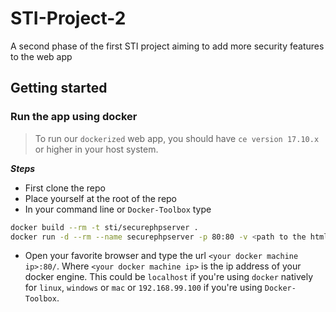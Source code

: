 # STI-Project-2
A second phase of the first STI project aiming to add  more security features to the web app

## Getting started
### Run the app using docker
> To run our `dockerized` web app, you should have `ce version 17.10.x` or higher in your host system.

***Steps***

-	First clone the repo
-	Place yourself at the root of the repo
-	In your command line or `Docker-Toolbox` type 

```bash
docker build --rm -t sti/securephpserver .
docker run -d --rm --name securephpserver -p 80:80 -v <path to the html folder on your local machine>:/var/www/html/ sti/securephpserver
```	
-	Open your favorite browser and type the url `<your docker machine ip>:80/`.
	Where `<your docker machine ip>` is the ip address of your docker engine. This could be `localhost` if you're using `docker` natively for `linux`, `windows` or `mac` or `192.168.99.100` if you're using `Docker-Toolbox`. 

